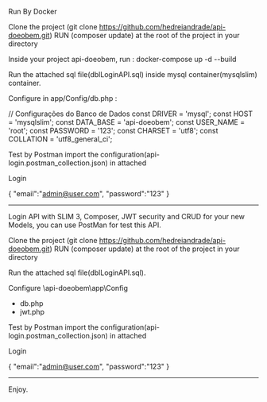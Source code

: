 Run By Docker 

Clone the project (git clone https://github.com/hedreiandrade/api-doeobem.git)
RUN (composer update) at the root of the project in your directory

Inside your project api-doeobem, run :
docker-compose up -d --build

Run the attached sql file(dblLoginAPI.sql) inside mysql container(mysqlslim) container.

Configure in app/Config/db.php :

// Configurações do Banco de Dados
const DRIVER = 'mysql';
const HOST = 'mysqlslim';
const DATA_BASE = 'api-doeobem';
const USER_NAME = 'root';
const PASSWORD = '123';
const CHARSET = 'utf8';
const COLLATION = 'utf8_general_ci';

Test by Postman import the configuration(api-login.postman_collection.json) in attached

Login

{
	"email":"admin@user.com",
	"password":"123"
}

---------------------------------------------------------------------------------------------

Login API with SLIM 3, Composer, JWT security and CRUD for your new Models, you can use PostMan for test this API.

Clone the project (git clone https://github.com/hedreiandrade/api-doeobem.git)
RUN (composer update) at the root of the project in your directory

Run the attached sql file(dblLoginAPI.sql).

Configure \api-doeobem\app\Config
- db.php
- jwt.php

Test by Postman import the configuration(api-login.postman_collection.json) in attached

Login

{
	"email":"admin@user.com",
	"password":"123"
}

---------------------------------------------------------------------------------------------

Enjoy.
